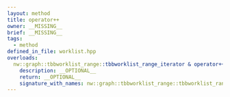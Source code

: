 ```yaml
---
layout: method
title: operator++
owner: __MISSING__
brief: __MISSING__
tags:
  - method
defined_in_file: worklist.hpp
overloads:
  nw::graph::tbbworklist_range::tbbworklist_range_iterator & operator++():
    description: __OPTIONAL__
    return: __OPTIONAL__
    signature_with_names: nw::graph::tbbworklist_range::tbbworklist_range_iterator & operator++()
---
```

